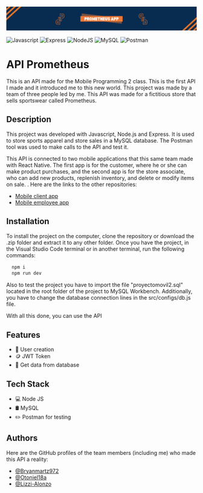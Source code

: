 
![API Prometheus Banner](prometheus-app-banner.png)

![Javascript](https://img.shields.io/badge/JavaScript-F7DF1E.svg?style=for-the-badge&logo=JavaScript&logoColor=black)
![Express](https://img.shields.io/badge/Express-000000.svg?style=for-the-badge&logo=Express&logoColor=white)
![NodeJS](https://img.shields.io/badge/Node.js-339933.svg?style=for-the-badge&logo=nodedotjs&logoColor=white)
![MySQL](https://img.shields.io/badge/MySQL-4479A1.svg?style=for-the-badge&logo=MySQL&logoColor=white)
![Postman](https://img.shields.io/badge/Postman-FF6C37.svg?style=for-the-badge&logo=Postman&logoColor=white)

# API Prometheus
This is an API made for the Mobile Programming 2 class. This is the first API I made and it introduced me to this new world. This project was made by a team of three people led by me. This API was made for a fictitious store that sells sportswear called Prometheus.

## Description

This project was developed with Javascript, Node.js and Express. It is used to store sports apparel and store sales in a MySQL database. The Postman tool was used to make calls to the API and test it.

This API is connected to two mobile applications that this same team made with React Native. The first app is for the customer, where he or she can make product purchases, and the second app is for the store associate, who can add new products, replenish inventory, and delete or modify items on sale. . Here are the links to the other repositories:

- [Mobile client app](https://github.com/Bryanmartz972/ProyectoMovil2ReactUsuario)
- [Mobile employee app](https://github.com/Bryanmartz972/ProyectoMovil2ReactEmpleado)

## Installation

To install the project on the computer, clone the repository or download the .zip folder and extract it to any other folder. Once you have the project, in the Visual Studio Code terminal or in another terminal, run the following commands:

```bash
  npm i
  npm run dev
```

Also to test the project you have to import the file "proyectomovil2.sql" located in the root folder of the project to MySQL Workbench. Additionally, you have to change the database connection lines in the src/configs/db.js file.

With all this done, you can use the API    
## Features

- 👤 User creation
- 🪙 JWT Token
- 📲 Get data from database
## Tech Stack

- 💻 Node JS
- 🛢 MySQL
- ✏️ Postman for testing



## Authors

Here are the GitHub profiles of the team members (including me) who made this API a reality:

- [@Bryanmartz972](https://github.com/Bryanmartz972) 
- [@Otoniel18a](https://github.com/Otoniel18a)
- [@Lizzi-Alonzo](https://github.com/Lizzi-Alonzo)
